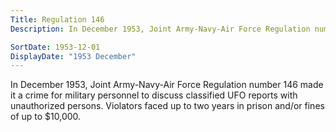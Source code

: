 ```yaml
---
Title: Regulation 146
Description: In December 1953, Joint Army-Navy-Air Force Regulation number 146 made it a crime for military personnel to discuss classified UFO reports with unauthorized persons. Violators faced up to two years in prison and/or fines of up to $10,000.

SortDate: 1953-12-01
DisplayDate: "1953 December"
---
```


In December 1953, Joint Army-Navy-Air Force Regulation number 146 made it a crime for military personnel to discuss classified UFO reports with unauthorized persons. Violators faced up to two years in prison and/or fines of up to $10,000.